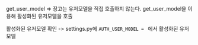 get_user_model => 장고는 유저모델을 직접 호출하지 않는다. get_user_model을 이용해 활성화된 유저모델을 호출

활성화된 유저모델 확인 -> settings.py에  `AUTH_USER_MODEL = ` 에서 활성화된 유저 모델



